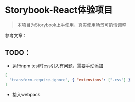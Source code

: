 # Storybook-React体验项目

> 本项目为Storybook上手使用，真实使用场景可酌情调整

参考文章：[]()

## TODO：

- 运行npm test时css引入有问题，需要手动添加

``` json
[
  "transform-require-ignore", { "extensions": [".css"] }
]
```

- 接入webpack
